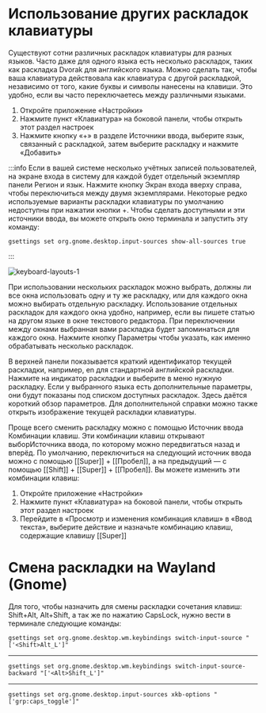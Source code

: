 # Использование других раскладок клавиатуры

Существуют сотни различных раскладок клавиатуры для разных языков. Часто даже для одного языка есть несколько раскладок, таких как раскладка Dvorak для английского языка. Можно сделать так, чтобы ваша клавиатура действовала как клавиатура с другой раскладкой, независимо от того, какие буквы и символы нанесены на клавиши. Это удобно, если вы часто переключаетесь между различными языками.

1. Откройте приложение «Настройки»
2. Нажмите пункт «Клавиатура» на боковой панели, чтобы открыть этот раздел настроек
3. Нажмите кнопку «+» в разделе Источники ввода, выберите язык, связанный с раскладкой, затем выберите раскладку и нажмите «Добавить»

:::info
Если в вашей системе несколько учётных записей пользователей, на экране входа в систему для каждой будет отдельный экземпляр панели Регион и язык. Нажмите кнопку Экран входа вверху справа, чтобы переключиться между двумя экземплярами.
Некоторые редко используемые варианты раскладки клавиатуры по умолчанию недоступны при нажатии кнопки +. Чтобы сделать доступными и эти источники ввода, вы можете открыть окно терминала и запустить эту команду:
```shell
gsettings set org.gnome.desktop.input-sources show-all-sources true
```
:::

![keyboard-layouts-1](/keyboard-layouts/keyboard-layouts-1.gif)

При использовании нескольких раскладок можно выбрать, должны ли все окна использовать одну и ту же раскладку, или для каждого окна можно выбирать отдельную раскладку. Использование отдельных раскладок для каждого окна удобно, например, если вы пишете статью на другом языке в окне текстового редактора. При переключении между окнами выбранная вами раскладка будет запоминаться для каждого окна. Нажмите кнопку Параметры чтобы указать, как именно обрабатывать несколько раскладок.

В верхней панели показывается краткий идентификатор текущей раскладки, например, en для стандартной английской раскладки. Нажмите на индикатор раскладки и выберите в меню нужную раскладку. Если у выбранного языка есть дополнительные параметры, они будут показаны под списком доступных раскладок. Здесь даётся короткий обзор параметров. Для дополнительной справки можно также открыть изображение текущей раскладки клавиатуры.

Проще всего сменить раскладку можно с помощью Источник ввода Комбинации клавиш. Эти комбинации клавиш открывают выборИсточника ввода, по которому можно передвигаться назад и вперёд. По умолчанию, переключиться на следующий источник ввода можно с помощью [[Super]] + [[Пробел]], а на предыдущий — с помощью [[Shift]] + [[Super]] + [[Пробел]]. Вы можете изменить эти комбинации клавиш:

1. Откройте приложение «Настройки»
2. Нажмите пункт «Клавиатура» на боковой панели, чтобы открыть этот раздел настроек
3. Перейдите в «Просмотр и изменения комбинация клавиш» в «Ввод текста», выберите действие и назначьте комбинацию клавиш, содержащие клавишу [[Super]]

# Смена раскладки на Wayland (Gnome)
Для того, чтобы назначить для смены раскладки сочетания клавиш: Shift+Alt, Alt+Shift, а так же по нажатию CapsLock, нужно вести в терминале следующие команды:
```shell
gsettings set org.gnome.desktop.wm.keybindings switch-input-source "['<Shift>Alt_L']"
```
***
```shell
gsettings set org.gnome.desktop.wm.keybindings switch-input-source-backward "['<Alt>Shift_L']"
```
***
```shell
gsettings set org.gnome.desktop.input-sources xkb-options "['grp:caps_toggle']"
```
